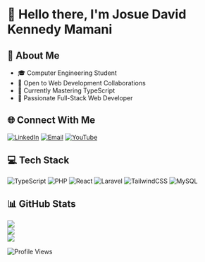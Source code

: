 # 👋 Hello there, I'm Josue David Kennedy Mamani

## 💫 About Me
- 🎓 Computer Engineering Student
- 🤝 Open to Web Development Collaborations
- 🌱 Currently Mastering TypeScript
- 💼 Passionate Full-Stack Web Developer

## 🌐 Connect With Me
[![LinkedIn](https://img.shields.io/badge/LinkedIn-blue?logo=linkedin&logoColor=white)](https://linkedin.com/in/josue-david-kennedy-mamani-516a22304)
[![Email](https://img.shields.io/badge/Email-red?logo=gmail&logoColor=white)](mailto:kennedysuedavid24@gmail.com)
[![YouTube](https://img.shields.io/badge/YouTube-red?logo=youtube&logoColor=white)](https://youtube.com/channel/UC57Ih2DlIPan9iWqd2VQSRg)

## 💻 Tech Stack
![TypeScript](https://img.shields.io/badge/typescript-%23007ACC.svg?style=for-the-badge&logo=typescript&logoColor=white)
![PHP](https://img.shields.io/badge/php-%23777BB4.svg?style=for-the-badge&logo=php&logoColor=white)
![React](https://img.shields.io/badge/react-%2320232a.svg?style=for-the-badge&logo=react&logoColor=%2361DAFB)
![Laravel](https://img.shields.io/badge/laravel-%23FF2D20.svg?style=for-the-badge&logo=laravel&logoColor=white)
![TailwindCSS](https://img.shields.io/badge/tailwindcss-%2338B2AC.svg?style=for-the-badge&logo=tailwind-css&logoColor=white)
![MySQL](https://img.shields.io/badge/mysql-4479A1.svg?style=for-the-badge&logo=mysql&logoColor=white)

## 📊 GitHub Stats
![](https://github-readme-stats.vercel.app/api?username=programfive&theme=dark&hide_border=false&include_all_commits=true)<br/>
![](https://github-readme-streak-stats.herokuapp.com/?user=programfive&theme=dark&hide_border=false)<br/>
![](https://github-readme-stats.vercel.app/api/top-langs/?username=programfive&theme=dark&hide_border=false&layout=compact)

![Profile Views](https://visitcount.itsvg.in/api?id=programfive&icon=0&color=0)
